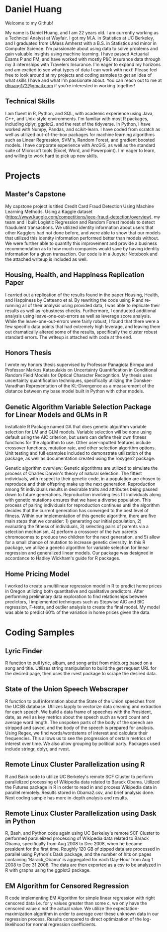 # Daniel Huang 

Welcome to my Github! 

My name is Daniel Huang, and I am 22 years old. I am currently working as a Technical Analyst at Wayfair. I got my M.A. in Statistics at UC Berkeley, and I graduated from UMass Amherst with a B.S. in Statistics and minor in Computer Science. I'm passionate about using data to solve problems and gain valuable insights using machine learning. I have passed Actuarial Exams P and FM, and have worked with mostly P&C insurance data through my 3 internships with Travelers Insurance. I'm eager to expand my horizons and am excited to see what types of data I can work with next! Please feel free to look around at my projects and coding samples to get an idea of what skills I have and what I'm passionate about. You can reach out to me at dhuang172@gmail.com if you're interested in working together!

## Technical Skills
I am fluent in R, Python, and SQL, with academic experience using Java, C++, and Unix-style environments. I'm familiar with most R packages, including dplyr, ggplot2, and the rest of the tidyverse. In Python, I have worked with Numpy, Pandas, and scikit-learn. I have coded from scratch as well as utilized out-of-the-box packages for machine learning algorithms such as Linear Regression, SVM's, Random Forest, and gradient boosted models. I have corporate experience with ArcGIS, as well as the standard suite of Microsoft tools (Excel, Word, and Powerpoint). I'm eager to learn, and willing to work hard to pick up new skills.

# Projects
## Master's Capstone
My capstone project is titled Credit Card Fraud Detection Using Machine Learning Methods. Using a Kaggle dataset (https://www.kaggle.com/competitions/ieee-fraud-detection/overview), my team and I built Logistic Regression and Random Forest models to detect fraudulent transactions. We utilized identity information about users that other Kagglers had not done before, and were able to show that our models that utilized this identity information performed better than models without. We were further able to quantify this improvement and provide a business recommendation as to how much companies would save by having identity information for a given transaction. Our code is in a Jupyter Notebook and the attached writeup is included as well.

## Housing, Health, and Happiness Replication Paper
I carried out a replication of the results found in the paper Housing, Health, and Happiness by Catteano et al. By rewriting the code using R and re-running all of their analysis using provided data, I was able to replicate their results as well as robustness checks. Furthermore, I conducted additional analysis using leave-one-out-errors as well as leverage score analysis. While the leave-one-out-errors were fairly robust, I found that there were a few specific data points that had extremely high leverage, and leaving them out dramatically altered some of the results, specifically the cluster robust standard errors. The writeup is attached with code at the end.

## Honors Thesis
I wrote my honors thesis supervised by Professor Panagiota Birmpa and Professor Markos Katsoulakis on Uncertainty Quantification in Conditional Random Field Models for Optical Character Recognition. My thesis uses uncertainty quantification techniques, specifically utilizing the Donsker-Varadhan Representation of the KL-Divergence as a measurement of the distance between my base model built in Python with other models. 

## Genetic Algorithm Variable Selection Package for Linear Models and GLMs in R

Installable R Package named GA that does genetic algorithm variable selection for LM and GLM models. Variable selection will be done using default using the AIC criterion, but users can define their own fitness functions for the algorithm to use. Other user-inputted features include crossover functions, mutation rate, and other selection algorithm options. Unit testing and full examples included to demonstrate utilization of the package, as well as documentation created using the roxygen2 package.

Genetic algorithm overview: Genetic algorithms are utilized to simulate the process of Charles Darwin's theory of natural selection. The fittest individuals, with respect to their genetic code, in a population are chosen to reproduce and their offspring make up the next generation. Reproduction among fit individuals results in desirable traits and attributes being passed down to future generations. Reproduction involving less fit individuals along with genetic mutations ensures that we have a diverse population. This process of pairing individuals for reproduction continues until the algorithm decides that the current generation has converged to the best level of fitness. Within our implementation of this genetic algorithm, there are five main steps that we consider: 1) generating our initial population, 2) evaluating the fitness of individuals, 3) selecting pairs of parents via a selection mechanism, 4) perform a crossover of the two parents chromosomes to produce two children for the next generation, and 5) allow for a small chance of mutation to increase genetic diversity. In this R package, we utilize a genetic algorithm for variable selection for linear regression and generalized linear models. Our package was designed in accordance to Hadley Wickham's guide for R packages.

## Home Pricing Model
I worked to create a multilinear regression model in R to predict home prices in Oregon utilizing both quantitative and qualitative predictors. After performing preliminary data exploration to find relationships between predictors, I implemented techniques such as Stepwise AIC and BIC regression, F-tests, and outlier analysis to create the final model. My model was able to predict 60% of the variation in home prices given the data.


# Coding Samples

## Lyric Finder
R function to pull lyric, album, and song artist from mldb.org based on a song and title. Utilizes string manipulation to build the get request URL for the desired page, then uses the rvest package to scrape the desired data.

## State of the Union Speech Webscraper
R function to pull information about the State of the Union speeches from the UCSB database. Utilizes lapply to vectorize data cleaning and extraction for each speech. We build a data frame of speeches with the President, date, as well as key metrics about the speech such as word count and average word length. The unspoken parts of the body of the speech are stripped and saved, and the body of the speech is prepared for analysis. Using Regex, we find words/wordstems of interest and calculate their frequencies. This allows us to see the progression of certain metrics of interest over time. We also allow grouping by political party. Packages used include stringr, dplyr, and rvest.

## Remote Linux Cluster Parallelization using R
R and Bash code to utilize UC Berkeley's remote SCF Cluster to perform parallelized processing of Wikipedia data related to Barack Obama. Utilized the Futures package in R in order to read in and process Wikipedia data in parallel remotely. Results stored in Obama2.csv, and brief analysis done. Next coding sample has more in-depth analysis and results.

## Remote Linux Cluster Parallelization using Dask in Python
R, Bash, and Python code again using UC Berkeley's remote SCF Cluster to performed parallelized processing of Wikipedia data related to Barack Obama, specifically from Aug 2008 to Dec 2008, when he became president for the first time. Roughly 120 GB of zipped data are processed in parallel using Python's Dask package, and the number of hits on pages containing 'Barack_Obama' is aggregated for each Day-Hour from Aug 1 2008 to Dec 31 2008. The data are then exported as a csv to be analyzed in R with graphs using the ggplot2 package.

## EM Algorithm for Censored Regression
R code implementing EM Algorithm for simple linear regression with right censored data i.e. for y values greater than some c, we only have the censored value c not the actual value. We utilize the expectation-maximization algorithm in order to average over these unknown data in our regression process. Results compared to direct optimization of the log-likelihood for normal regression coefficients.

